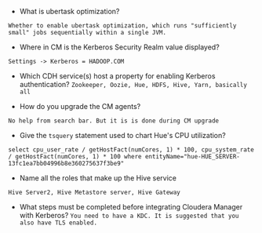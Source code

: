 * What is ubertask optimization?

`Whether to enable ubertask optimization, which runs "sufficiently small" jobs sequentially within a single JVM. `


* Where in CM is the Kerberos Security Realm value displayed?

`Settings -> Kerberos = HADOOP.COM`


* Which CDH service(s) host a property for enabling Kerberos authentication?
 `Zookeeper, Oozie, Hue, HDFS, Hive, Yarn, basically all`

* How do you upgrade the CM agents?

`No help from search bar. But it is is done during CM upgrade`

* Give the `tsquery` statement used to chart Hue's CPU utilization?

`select cpu_user_rate / getHostFact(numCores, 1) * 100, cpu_system_rate / getHostFact(numCores, 1) * 100 where entityName="hue-HUE_SERVER-13fc1ea7bb04996b8e360275637f3be9"`

* Name all the roles that make up the Hive service

`Hive Server2, Hive Metastore server, Hive Gateway`

* What steps must be completed before integrating Cloudera Manager with Kerberos?
`You need to have a KDC. It is suggested that you also have TLS enabled.`
